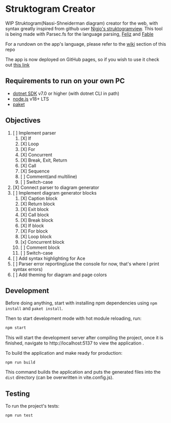 # Struktogram Creator

WIP Struktogram(Nassi-Shneiderman diagram) creator for the web, with syntax greatly inspired from github user [Nigjo's struktogramview](https://github.com/nigjo/structogramview/).
This tool is being made with Parsec.fs for the language parsing, [Feliz](https://zaid-ajaj.github.io/Feliz) and [Fable](https://fable.io/)

For a rundown on the app's language, please refer to the [wiki](https://github.com/edisnord/Struktogram-Creator/wiki) section of this repo

The app is now deployed on GitHub pages, so if you wish to use it check out [this link](https://edisnord.github.io/Struktogram-Creator/)

## Requirements to run on your own PC

* [dotnet SDK](https://www.microsoft.com/net/download/core) v7.0 or higher (with dotnet CLI in path)
* [node.js](https://nodejs.org) v18+ LTS
* [paket](https://fsprojects.github.io/Paket/index.html)

## Objectives

1. [ ] Implement parser
   1. [X] If
   2. [X] Loop
   3. [X] For
   4. [X] Concurrent
   5. [X] Break, Exit, Return
   6. [X] Call
   7. [X] Sequence
   8. [ ] Comment(and multiline)
   9. [ ] Switch-case 
2. [X] Connect parser to diagram generator
3. [ ] Implement diagram generator blocks
   1. [X] Caption block
   2. [X] Return block
   3. [X] Exit block
   4. [X] Call block
   5. [X] Break block
   6. [X] If block
   7. [X] For block
   8. [X] Loop block
   9. [x] Concurrent block
   10. [ ] Comment block
   11. [ ] Switch-case 
4. [ ] Add syntax highlighting for Ace
5. [ ] Parser error reporting(use the console for now, that's where I print syntax errors)
6. [ ] Add theming for diagram and page colors

## Development

Before doing anything, start with installing npm dependencies using `npm install` and `paket install`.

Then to start development mode with hot module reloading, run:
```bash
npm start
```
This will start the development server after compiling the project, once it is finished, navigate to http://localhost:5137 to view the application .

To build the application and make ready for production:
```
npm run build
```
This command builds the application and puts the generated files into the `dist` directory (can be overwritten in vite.config.js).

## Testing

To run the project's tests:
```
npm run test
```